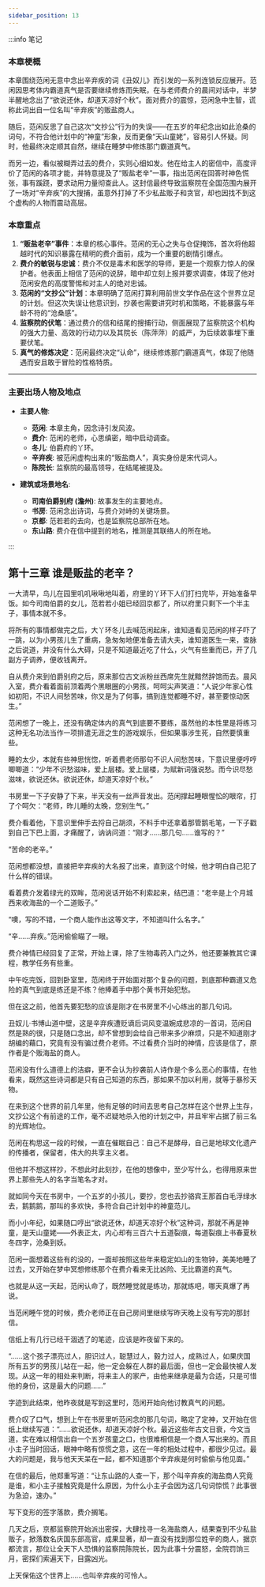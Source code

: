 ```yaml
---
sidebar_position: 13
---
```


:::info 笔记

### 本章梗概

本章围绕范闲无意中念出辛弃疾的词《丑奴儿》而引发的一系列连锁反应展开。范闲因思考体内霸道真气是否要继续修炼而失眠，在与老师费介的晨间对话中，半梦半醒地念出了“欲说还休，却道天凉好个秋”。面对费介的震惊，范闲急中生智，谎称此词出自一位名叫“辛弃疾”的贩盐商人。

随后，范闲反思了自己这次“文抄公”行为的失误——在五岁的年纪念出如此沧桑的词句，不符合他计划中的“神童”形象，反而更像“天山童姥”，容易引人怀疑。同时，他最终决定顺其自然，继续在睡梦中修炼那门霸道真气。

而另一边，看似被糊弄过去的费介，实则心细如发。他在给主人的密信中，高度评价了范闲的各项才能，并特意提及了“贩盐老辛”一事，指出范闲在回答时神色慌张，事有蹊跷，要求动用力量彻查此人。这封信最终导致监察院在全国范围内展开了一场对“辛弃疾”的大搜捕，虽意外打掉了不少私盐贩子和贪官，却也因找不到这个虚构的人物而震动高层。

### 本章重点

1.  **“贩盐老辛”事件**：本章的核心事件。范闲的无心之失与仓促掩饰，首次将他超越时代的知识暴露在精明的费介面前，成为一个重要的剧情引爆点。
2.  **费介的敏锐与忠诚**：费介不仅是毒术和医学的导师，更是一个观察力惊人的保护者。他表面上相信了范闲的说辞，暗中却立刻上报并要求调查，体现了他对范闲安危的高度警惕和对主人的绝对忠诚。
3.  **范闲的“文抄公”计划**：本章明确了范闲打算利用前世文学作品在这个世界立足的计划。但这次失误让他意识到，抄袭也需要讲究时机和策略，不能暴露与年龄不符的“沧桑感”。
4.  **监察院的伏笔**：通过费介的信和结尾的搜捕行动，侧面展现了监察院这个机构的强大力量、高效的行动力以及其院长（陈萍萍）的威严，为后续故事埋下重要伏笔。
5.  **真气的修炼决定**：范闲最终决定“认命”，继续修炼那门霸道真气，体现了他随遇而安且敢于冒险的性格特质。

---

### 主要出场人物及地点

*   **主要人物**:
    *   **范闲**: 本章主角，因念诗引发风波。
    *   **费介**: 范闲的老师，心思缜密，暗中启动调查。
    *   **冬儿**: 伯爵府的丫环。
    *   **辛弃疾**: 被范闲虚构出来的“贩盐商人”，真实身份是宋代词人。
    *   **陈院长**: 监察院的最高领导，在结尾被提及。

*   **建筑或场景地名**:
    *   **司南伯爵别府 (澹州)**: 故事发生的主要地点。
    *   **书房**: 范闲念出诗词，与费介对峙的关键场景。
    *   **京都**: 范若若的去向，也是监察院总部所在地。
    *   **东山路**: 费介在信中提到的地名，推测是其联络人的所在地。

:::

## 第十三章 **谁是贩盐的老辛？**

一大清早，鸟儿在园里叽叽啾啾地叫着，府里的丫环下人们打扫完毕，开始准备早饭。如今司南伯爵的女儿，范若若小姐已经回京都了，所以府里只剩下一个半主子，事情本就不多。

将所有的事情都做完之后，大丫环冬儿去喊范闲起床，谁知道看见范闲的样子吓了一跳，以为小男孩儿生了重病，急匆匆地便准备去请大夫，谁知道医生一来，查脉之后说道，并没有什么大碍，只是不知道最近吃了什么，火气有些重而已，开了几副方子调养，便收钱离开。

自从费介来到伯爵别府之后，原来那位古文派粉丝西席先生就黯然辞馆而去。晨风入室，费介看着面前顶着两个黑眼圈的小男孩，呵呵尖声笑道：“人说少年家心性如初阳，不识人间愁苦味，你又是为了何事，搞到连觉都睡不好，甚至要惊动医生。”

范闲想了一晚上，还没有确定体内的真气到底要不要练，虽然他的本性里是将练习这种无名功法当作一项排遣无涯之生的游戏娱乐，但如果事涉生死，自然要慎重些。

睡的太少，本就有些神思恍惚，听着费老师那句不识人间愁苦味，下意识里便哼哼唧唧道：“少年不识愁滋味，爱上层楼。爱上层楼，为赋新词强说愁。而今识尽愁滋味，欲说还休。欲说还休，却道天凉好个秋。”

书房里一下子安静了下来，半天没有一丝声音发出。范闲撑起睡眼惺忪的眼帘，打了个呵欠：“老师，昨儿睡的太晚，您别生气。”

费介看着他，下意识里伸手去捋自己胡须，不料手中还拿着那管鹅毛笔，一下子戳到自己下巴上面，才痛醒了，讷讷问道：“刚才……那几句……谁写的？”

“苦命的老辛。”

范闲想都没想，直接把辛弃疾的大名报了出来，直到这个时候，他才明白自己犯了什么样的错误。

看着费介发着绿光的双眸，范闲说话开始不利索起来，结巴道：“老辛是上个月城西来收海盐的一个二道贩子。”

“噢，写的不错，一个商人能作出这等文字，不知道叫什么名字。”

“辛……弃疾。”范闲偷偷瞄了一眼。

费介神情已经回复了正常，开始上课，除了生物毒药入门之外，他还要兼教其它课程，教学任务有些重。

中午吃完饭，回到卧室里，范闲终于开始面对那个复杂的问题，到底那种霸道又危险的真气到底是练还是不练？他捧着手中那个黄书开始犯愁。

但在这之前，他首先要犯愁的应该是刚才在书房里不小心练出的那几句词。

丑奴儿·书博山道中壁，这是辛弃疾遭贬谪后词风变温婉成悲凉的一首词，范闲自然是熟的很，只是随口念出，却不曾想到会给自己带来多少麻烦，只是不知道刚才胡编的藉口，究竟有没有骗过费介老师。不过看费介当时的神情，应该是信了，原作者是个贩海盐的商人。

范闲没有什么道德上的洁癖，更不会认为抄袭前人诗作是个多么恶心的事情，在他看来，既然这些诗词都是只有自己知道的东西，那如果不加以利用，就等于暴殄天物。

在来到这个世界的前几年里，他有足够的时间去思考自己怎样在这个世界上生存，文抄公这个有前途的工作，毫不迟疑地杀入他的计划之中，并且牢牢占据了前三名的光辉地位。

范闲在构思这一段的时候，一直在催眠自己：自己不是酵母，自己是地球文化遗产的传播者，保留者，伟大的共享主义者。

但他并不想这样抄，不想此时此刻抄，在他的想像中，至少写什么，也得用原来世界上那些先人的名字当笔名才对。

就如同今天在书房中，一个五岁的小孩儿，要抄，您也去抄骆宾王那首白毛浮绿水去，鹅鹅鹅，那叫的多欢快，多符合自己计划中的神童范儿。

而小小年纪，如果随口哼出“欲说还休，却道天凉好个秋”这种词，那就不再是神童，是天山童姥——外表正太，内心却有三百六十五道裂痕，每道裂痕上书春夏秋冬四字，沧桑到妖。

范闲一面想着这些有的没的，一面却按照这些年来稳定如山的生物钟，美美地睡了过去，又开始在梦中冥想修练那个在费介看来无比凶险、无比霸道的真气。

也就是从这一天起，范闲认命了，既然睡觉就是练功，那就练吧，哪天真爆了再说。

当范闲睡午觉的时候，费介老师正在自己房间里继续写昨天晚上没有写完的那封信。

信纸上有几行已经干涸透了的笔迹，应该是昨夜留下来的。

“……这个孩子漂亮过人，胆识过人，聪慧过人，毅力过人，成熟过人，如果庆国所有五岁的男孩儿站在一起，他一定会躲在人群的最后面，但也一定会最快被人发现。从这一年的相处来判断，将来主人的家产，由他来继承是最为合适，只是可惜他的身份，这是最大的问题……”

字迹到此结束，他昨夜就是写到这里时，范闲开始向他讨教真气的问题。

费介叹了口气，想到上午在书房里听范闲念的那几句词，略定了定神，又开始在信纸上继续写道：“……欲说还休，却道天凉好个秋。最近这些年古文日衰，今文当道，实在难以相信出自一个五岁孩童之口，也很难相信是一个商人写出来的。而且小主子当时回话，眼神中略有惊慌之意，这在一年的相处过程中，都很少见过。最大的问题是，我与他天天呆在一起，都不知道那个辛弃疾是何时偷偷与他见面。”

在信的最后，他郑重写道：“让东山路的人查一下，那个叫辛弃疾的海盐商人究竟是谁，和小主子接触究竟是什么原因，为什么小主子会因为这几句词惊慌？此事很为急迫，速办。”

写下变形的签字落款，费介搁笔。

几天之后，京都监察院开始派出密探，大肆找寻一名海盐商人，结果查到不少私盐贩子，掀落数名庆国东部高官，成果显著，却一直没有找到那位姓辛的商人，据京都流言，那位让全天下人恐惧的监察院陈院长，因为此事十分震怒，全院罚饷三月，密探们索遍天下，目露凶光。

上天保佑这个世界上……也叫辛弃疾的可怜人。

